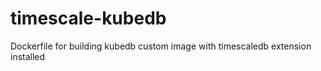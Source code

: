# timescale-kubedb

Dockerfile for building kubedb custom image with timescaledb extension installed
